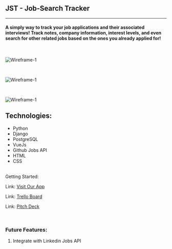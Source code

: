## JST - Job-Search Tracker
---

#### A simply way to track your job applications and their associated interviews! Track notes, company information, interest levels, and even search for other related jobs based on the ones you already applied for!

<br>

![Wireframe-1](https://i.imgur.com/0Xrcy5c.png)

<br>

![Wireframe-1](https://i.imgur.com/jRoGNY7.png)

<br>

![Wireframe-1](https://i.imgur.com/DlLVKBN.png)


Technologies:
------
- Python
- Django
- PostgreSQL
- VueJs
- Github Jobs API
- HTML
- CSS



<br>
Getting Started:

Link: [Visit Our App](https://job-search-trackr.herokuapp.com)
<br>

Link: [Trello Board](https://trello.com/b/RTtHylwj/job-search-tracker)
<br>

Link: [Pitch Deck](https://docs.google.com/presentation/d/10zf2oZSI9myaVXdLPyLGh_F-Zg_MlLgvhy7xPkgpb-E/edit#slide=id.p)


<br>

### Future Features:
1. Integrate with Linkedin Jobs API

